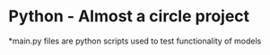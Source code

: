 # Python - Almost a circle project
*main.py files are python scripts used to test functionality of models
